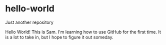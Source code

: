 # hello-world
Just another repository

Hello World!
This is Sam. I'm learning how to use GitHub for the first time. It is a lot to take in, but I hope to figure it out someday.
